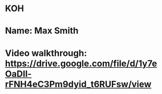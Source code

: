 # KOH

# Name: Max Smith

# Video walkthrough: https://drive.google.com/file/d/1y7eOaDIl-rFNH4eC3Pm9dyid_t6RUFsw/view